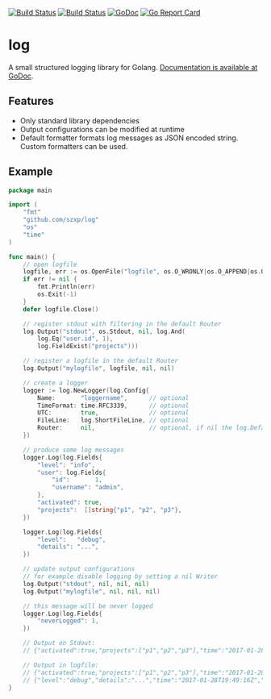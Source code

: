 
[![Build Status](https://travis-ci.org/szxp/log.svg?branch=master)](https://travis-ci.org/szxp/log)
[![Build Status](https://ci.appveyor.com/api/projects/status/github/szxp/log?branch=master&svg=true)](https://ci.appveyor.com/project/szxp/log)
[![GoDoc](https://godoc.org/github.com/szxp/log?status.svg)](https://godoc.org/github.com/szxp/log)
[![Go Report Card](https://goreportcard.com/badge/github.com/szxp/log)](https://goreportcard.com/report/github.com/szxp/log)

# log
A small structured logging library for Golang.
[Documentation is available at GoDoc](https://godoc.org/github.com/szxp/log).

## Features
* Only standard library dependencies
* Output configurations can be modified at runtime
* Default formatter formats log messages as JSON encoded string. Custom formatters can be used. 

## Example
```go
package main

import (
	"fmt"
	"github.com/szxp/log"
	"os"
	"time"
)

func main() {
	// open logfile
	logfile, err := os.OpenFile("logfile", os.O_WRONLY|os.O_APPEND|os.O_CREATE, 0777)
	if err != nil {
		fmt.Println(err)
		os.Exit(-1)
	}
	defer logfile.Close()

	// register stdout with filtering in the default Router
	log.Output("stdout", os.Stdout, nil, log.And(
		log.Eq("user.id", 1),
		log.FieldExist("projects")))

	// register a logfile in the default Router
	log.Output("mylogfile", logfile, nil, nil)

	// create a logger
	logger := log.NewLogger(log.Config{
		Name:       "loggername",      // optional
		TimeFormat: time.RFC3339,      // optional
		UTC:        true,              // optional
		FileLine:   log.ShortFileLine, // optional
		Router:     nil,               // optional, if nil the log.DefaultRouter will be used
	})

	// produce some log messages
	logger.Log(log.Fields{
		"level": "info",
		"user": log.Fields{
			"id":       1,
			"username": "admin",
		},
		"activated": true,
		"projects":  []string{"p1", "p2", "p3"},
	})

	logger.Log(log.Fields{
		"level":   "debug",
		"details": "...",
	})

	// update output configurations
	// for example disable logging by setting a nil Writer
	log.Output("stdout", nil, nil, nil)
	log.Output("mylogfile", nil, nil, nil)

	// this message will be never logged
	logger.Log(log.Fields{
		"neverLogged": 1,
	})

	// Output on Stdout:
	// {"activated":true,"projects":["p1","p2","p3"],"time":"2017-01-28T19:48:38Z","logger":"loggername","file":"example.go:45","level":"info","user":{"id":1,"username":"admin"}}

	// Output in logfile:
	// {"activated":true,"projects":["p1","p2","p3"],"time":"2017-01-28T19:49:16Z","logger":"loggername","file":"example.go:45","level":"info","user":{"id":1,"username":"admin"}}
	// {"level":"debug","details":"...","time":"2017-01-28T19:49:16Z","logger":"loggername","file":"example.go:50"}
}
```

